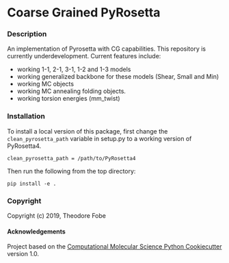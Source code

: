 Coarse Grained PyRosetta
==============================
[//]: # (Badges)
### Description

An implementation of Pyrosetta with CG capabilities. This repository is currently underdevelopment. Current features include:

- working 1-1, 2-1, 3-1, 1-2 and 1-3 models
- working generalized backbone for these models (Shear, Small and Min)
- working MC objects
- working MC annealing folding objects.
- working torsion energies (mm_twist)

### Installation

To install a local version of this package, first change the `clean_pyrosetta_path` variable in setup.py to a working version of PyRosetta4.

`clean_pyrosetta_path = /path/to/PyRosetta4`

Then run the following from the top directory:

`pip install -e .`

### Copyright

Copyright (c) 2019, Theodore Fobe


#### Acknowledgements
 
Project based on the 
[Computational Molecular Science Python Cookiecutter](https://github.com/molssi/cookiecutter-cms) version 1.0.

